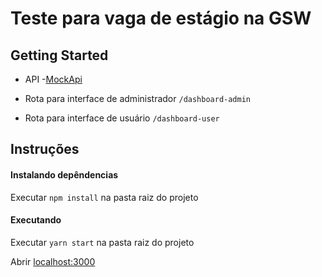 # Teste para vaga de estágio na GSW

## Getting Started

* API -[MockApi](http://5d9236ec741bd40014116b43.mockapi.io/projetos)

* Rota para interface de administrador 
```/dashboard-admin```
* Rota para interface de usuário
```/dashboard-user```

## Instruções

#### Instalando depêndencias
Executar ```npm install``` na pasta raiz do projeto

#### Executando
Executar ```yarn start``` na pasta raiz do projeto

Abrir [localhost:3000](https://localhost:3000)


